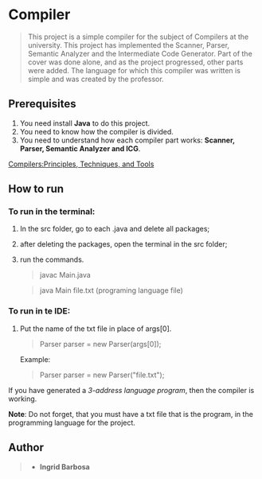 # Compiler
>This project is a simple compiler for the subject of Compilers at the university.
  This project has implemented the Scanner, Parser, Semantic Analyzer and the Intermediate Code Generator. 
  Part of the cover was done alone, and as the project progressed, other parts were added. 
  The language for which this compiler was written is simple and was created by the professor.

## Prerequisites
  1. You need install **Java** to do this project.
  2. You need to know how the compiler is divided.
  3. You need to understand how each compiler part works: **Scanner, Parser, Semantic Analyzer and ICG**.
  
  [Compilers:Principles, Techniques, and Tools](https://www.amazon.com/Compilers-Principles-Techniques-Tools-2nd/dp/0321486811)
  
 ## How to run
   ### To run in the terminal:
   1. In the src folder, go to each .java and delete all packages;
   2. after deleting the packages, open the terminal in the src folder;
   3. run the commands.
       > javac Main.java
       
       > java Main file.txt (programing language file)
        
   ### To run in te IDE:
   1. Put the name of the txt file in place of args[0].
      
      > Parser parser = new Parser(args[0]);
      
      Example:
      > Parser parser = new Parser("file.txt");
      
 If you have generated a _3-address language program_, then the compiler is working.
 
 **Note**: Do not forget, that you must have a txt file that is the program, in the programming language for the project.
 
 ## Author
 > - **Ingrid Barbosa**
